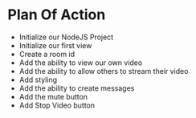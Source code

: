 # Plan Of Action

- Initialize our NodeJS Project
- Initialize our first view
- Create a room id
- Add the ability to view our own video
- Add the ability to allow others to stream their video
- Add styling
- Add the ability to create messages
- Add the mute button
- Add Stop Video button
